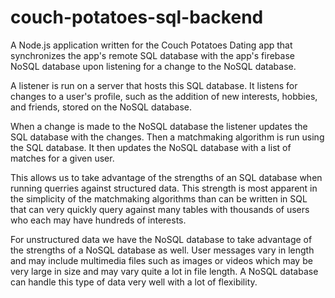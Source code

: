 # couch-potatoes-sql-backend
A Node.js application written for the Couch Potatoes Dating app that synchronizes the app's remote SQL database with the app's firebase NoSQL database upon listening for a change to the NoSQL database.

A listener is run on a server that hosts this SQL database. It listens for changes to a user's profile, such as the addition of new interests, hobbies, and friends, stored on the NoSQL database.

When a change is made to the NoSQL database the listener updates the SQL database with the changes. Then a matchmaking algorithm is run using the SQL database. It then updates the NoSQL database with a list of matches for a given user.

This allows us to take advantage of the strengths of an SQL database when running querries against structured data. This strength is most apparent in the simplicity of the matchmaking algorithms than can be written in SQL that can very quickly query against many tables with thousands of users who each may have hundreds of interests.

For unstructured data we have the NoSQL database to take advantage of the strengths of a NoSQL database as well. User messages vary in length and may include multimedia files such as images or videos which may be very large in size and may vary quite a lot in file length. A NoSQL database can handle this type of data very well with a lot of flexibility.
